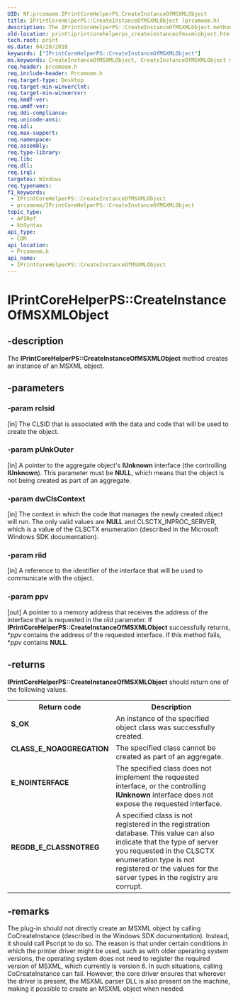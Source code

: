```yaml
---
UID: NF:prcomoem.IPrintCoreHelperPS.CreateInstanceOfMSXMLObject
title: IPrintCoreHelperPS::CreateInstanceOfMSXMLObject (prcomoem.h)
description: The IPrintCoreHelperPS::CreateInstanceOfMSXMLObject method creates an instance of an MSXML object.
old-location: print\iprintcorehelperps_createinstanceofmsxmlobject.htm
tech.root: print
ms.date: 04/20/2018
keywords: ["IPrintCoreHelperPS::CreateInstanceOfMSXMLObject"]
ms.keywords: CreateInstanceOfMSXMLObject, CreateInstanceOfMSXMLObject method [Print Devices], CreateInstanceOfMSXMLObject method [Print Devices],IPrintCoreHelperPS interface, IPrintCoreHelperPS interface [Print Devices],CreateInstanceOfMSXMLObject method, IPrintCoreHelperPS.CreateInstanceOfMSXMLObject, IPrintCoreHelperPS::CreateInstanceOfMSXMLObject, prcomoem/IPrintCoreHelperPS::CreateInstanceOfMSXMLObject, print.iprintcorehelperps_createinstanceofmsxmlobject, print_unidrv-pscript_allplugins_c47c4793-f7d9-4688-a50c-3c39b6a9e15c.xml
req.header: prcomoem.h
req.include-header: Prcomoem.h
req.target-type: Desktop
req.target-min-winverclnt: 
req.target-min-winversvr: 
req.kmdf-ver: 
req.umdf-ver: 
req.ddi-compliance: 
req.unicode-ansi: 
req.idl: 
req.max-support: 
req.namespace: 
req.assembly: 
req.type-library: 
req.lib: 
req.dll: 
req.irql: 
targetos: Windows
req.typenames: 
f1_keywords:
 - IPrintCoreHelperPS::CreateInstanceOfMSXMLObject
 - prcomoem/IPrintCoreHelperPS::CreateInstanceOfMSXMLObject
topic_type:
 - APIRef
 - kbSyntax
api_type:
 - COM
api_location:
 - Prcomoem.h
api_name:
 - IPrintCoreHelperPS::CreateInstanceOfMSXMLObject
---
```


# IPrintCoreHelperPS::CreateInstanceOfMSXMLObject


## -description

The <b>IPrintCoreHelperPS::CreateInstanceOfMSXMLObject</b> method creates an instance of an MSXML object.

## -parameters

### -param rclsid 

[in]
The CLSID that is associated with the data and code that will be used to create the object.

### -param pUnkOuter 

[in]
A pointer to the aggregate object's <b>IUnknown</b> interface (the controlling <b>IUnknown</b>). This parameter must be <b>NULL</b>, which means that the object is not being created as part of an aggregate.

### -param dwClsContext 

[in]
The context in which the code that manages the newly created object will run. The only valid values are <b>NULL</b> and CLSCTX_INPROC_SERVER, which is a value of the CLSCTX enumeration (described in the Microsoft Windows SDK documentation).

### -param riid 

[in]
A reference to the identifier of the interface that will be used to communicate with the object.

### -param ppv 

[out]
A pointer to a memory address that receives the address of the interface that is requested in the <i>riid</i> parameter. If <b>IPrintCoreHelperPS::CreateInstanceOfMSXMLObject</b> successfully returns, *<i>ppv</i> contains the address of the requested interface. If this method fails, *<i>ppv</i> contains <b>NULL</b>.

## -returns

<b>IPrintCoreHelperPS::CreateInstanceOfMSXMLObject</b> should return one of the following values.

<table>
<tr>
<th>Return code</th>
<th>Description</th>
</tr>
<tr>
<td width="40%">
<dl>
<dt><b>S_OK</b></dt>
</dl>
</td>
<td width="60%">
An instance of the specified object class was successfully created.

</td>
</tr>
<tr>
<td width="40%">
<dl>
<dt><b>CLASS_E_NOAGGREGATION</b></dt>
</dl>
</td>
<td width="60%">
The specified class cannot be created as part of an aggregate.

</td>
</tr>
<tr>
<td width="40%">
<dl>
<dt><b>E_NOINTERFACE</b></dt>
</dl>
</td>
<td width="60%">
The specified class does not implement the requested interface, or the controlling <b>IUnknown</b> interface does not expose the requested interface.

</td>
</tr>
<tr>
<td width="40%">
<dl>
<dt><b>REGDB_E_CLASSNOTREG</b></dt>
</dl>
</td>
<td width="60%">
A specified class is not registered in the registration database. This value can also indicate that the type of server you requested in the CLSCTX enumeration type is not registered or the values for the server types in the registry are corrupt.

</td>
</tr>
</table>

## -remarks

The plug-in should not directly create an MSXML object by calling CoCreateInstance (described in the Windows SDK documentation). Instead, it should call Pscript to do so. The reason is that under certain conditions in which the printer driver might be used, such as with older operating system versions, the operating system does not need to register the required version of MSXML, which currently is version 6. In such situations, calling CoCreateInstance can fail. However, the core driver ensures that wherever the driver is present, the MSXML parser DLL is also present on the machine, making it possible to create an MSXML object when needed.

